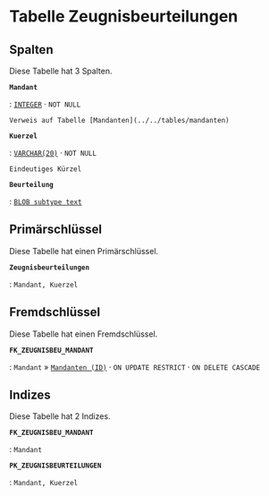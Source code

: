 # Tabelle **Zeugnisbeurteilungen**

## Spalten

Diese Tabelle hat 3 Spalten.

**`Mandant`**

:   [`INTEGER`](https://firebirdsql.org/file/documentation/html/en/refdocs/fblangref40/firebird-40-language-reference.html#fblangref40-datatypes-inttypes) · `NOT NULL`

    Verweis auf Tabelle [Mandanten](../../tables/mandanten)

**`Kuerzel`**

:   [`VARCHAR(20)`](https://firebirdsql.org/file/documentation/html/en/refdocs/fblangref40/firebird-40-language-reference.html#fblangref40-datatypes-chartypes) · `NOT NULL`

    Eindeutiges Kürzel

**`Beurteilung`**

:   [`BLOB subtype text`](https://firebirdsql.org/file/documentation/html/en/refdocs/fblangref40/firebird-40-language-reference.html#fblangref40-datatypes-bnrytypes)

## Primärschlüssel

Diese Tabelle hat einen Primärschlüssel.

**`Zeugnisbeurteilungen`**

:   `Mandant, Kuerzel`

## Fremdschlüssel

Diese Tabelle hat einen Fremdschlüssel.

**`FK_ZEUGNISBEU_MANDANT`**

:   `Mandant` » [`Mandanten (ID)`](../../tables/mandanten) · `ON UPDATE RESTRICT` · `ON DELETE CASCADE`

## Indizes

Diese Tabelle hat 2 Indizes.

**`FK_ZEUGNISBEU_MANDANT`**

:   `Mandant`

**`PK_ZEUGNISBEURTEILUNGEN`**

:   `Mandant, Kuerzel`
